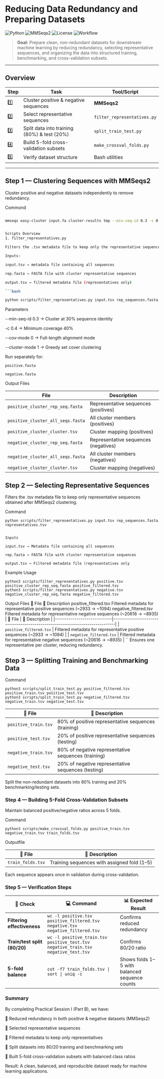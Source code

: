 # Reducing Data Redundancy and Preparing Datasets

![Python](https://img.shields.io/badge/Python-3.8+-blue.svg)
![MMSeqs2](https://img.shields.io/badge/MMSeqs2-%E2%9C%94-green)
![License](https://img.shields.io/badge/License-MIT-yellow.svg)
![Workflow](https://img.shields.io/badge/Data%20Processing-Bioinformatics-purple.svg)

> **Goal:** Prepare clean, non-redundant datasets for downstream machine learning by reducing redundancy, selecting representative sequences, and organizing the data into structured training, benchmarking, and cross-validation subsets.

---

##  Overview

| Step | Task | Tool/Script |
|------|------|-------------|
| 1️⃣ | Cluster positive & negative sequences | **MMSeqs2** |
| 2️⃣ | Select representative sequences | `filter_representatives.py` |
| 3️⃣ | Split data into training (80%) & test (20%) | `split_train_test.py` |
| 4️⃣ | Build 5-fold cross-validation subsets | `make_crossval_folds.py` |
| 5️⃣ | Verify dataset structure | Bash utilities |

---

## Step 1 — Clustering Sequences with MMSeqs2

Cluster positive and negative datasets independently to remove redundancy.


Commond
```bash

mmseqs easy-cluster input.fa cluster-results tmp --min-seq-id 0.3 -c 0.4 --cov-mode 0 --cluster-mode 1


Scripts Overview
1. filter_representatives.py

Filters the .tsv metadata file to keep only the representative sequences obtained after MMseqs2 clustering.

Inputs:

input.tsv → metadata file containing all sequences

rep.fasta → FASTA file with cluster representative sequences

output.tsv → filtered metadata file (representatives only)

```bash

python scripts/filter_representatives.py input.tsv rep_sequences.fasta representatives.tsv
```

Parameters

--min-seq-id 0.3 → Cluster at 30% sequence identity

-c 0.4 → Minimum coverage 40%

--cov-mode 0 → Full-length alignment mode

--cluster-mode 1 → Greedy set cover clustering

Run separately for:
```
positive.fasta

negative.fasta
```

Output Files

| File                              | Description                          |
| --------------------------------- | ------------------------------------ |
| `positive_cluster_rep_seq.fasta`  | Representative sequences (positives) |
| `positive_cluster_all_seqs.fasta` | All cluster members (positives)      |
| `positive_cluster_cluster.tsv`    | Cluster mapping (positives)          |
| `negative_cluster_rep_seq.fasta`  | Representative sequences (negatives) |
| `negative_cluster_all_seqs.fasta` | All cluster members (negatives)      |
| `negative_cluster_cluster.tsv`    | Cluster mapping (negatives)          |

## Step 2 — Selecting Representative Sequences

Filters the .tsv metadata file to keep only representative sequences obtained after MMSeqs2 clustering.

Command
```
python scripts/filter_representatives.py input.tsv rep_sequences.fasta representatives.tsv


Inputs

input.tsv → Metadata file containing all sequences

rep.fasta → FASTA file with cluster representative sequences

output.tsv → Filtered metadata file (representatives only 
```
Example Usage
```
python3 scripts/filter_representatives.py positive.tsv positive_cluster_rep_seq.fasta positive_filtered.tsv
python3 scripts/filter_representatives.py negative.tsv negative_cluster_rep_seq.fasta negative_filtered.tsv
```
Output Files
📁 File	🧾 Description
positive_filtered.tsv	Filtered metadata for representative positive sequences (~2933 → ~1094)
negative_filtered.tsv	Filtered metadata for representative negative sequences (~20616 → ~8935)
| 📁 File                     | 🧾 Description                                                                 |
|-----------------------------|-------------------------------------------------------------------------------|
| `positive_filtered.tsv`      | Filtered metadata for representative positive sequences (~2933 → ~1094)       |
| `negative_filtered.tsv`      | Filtered metadata for representative negative sequences (~20616 → ~8935)     |
``
Ensures one representative per cluster, reducing redundancy.

## Step 3 — Splitting Training and Benchmarking Data

Command
```
python3 scripts/split_train_test.py positive_filtered.tsv positive_train.tsv positive_test.tsv
python3 scripts/split_train_test.py negative_filtered.tsv negative_train.tsv negative_test.tsv
```
| 📁 File               | 🧾 Description                                                |
|----------------------|---------------------------------------------------------------|
| `positive_train.tsv`  | 80% of positive representative sequences (training)          |
| `positive_test.tsv`   | 20% of positive representative sequences (testing)           |
| `negative_train.tsv`  | 80% of negative representative sequences (training)          |
| `negative_test.tsv`   | 20% of negative representative sequences (testing)           |

Split the non-redundant datasets into 80% training and 20% benchmarking/testing sets.

### Step 4 — Building 5-Fold Cross-Validation Subsets

Maintain balanced positive/negative ratios across 5 folds.

 Command
 ```
python3 scripts/make_crossval_folds.py positive_train.tsv negative_train.tsv train_folds.tsv
```
Outputfile

| 📁 **File**       | 🧾 **Description**                          |
| ----------------- | ------------------------------------------- |
| `train_folds.tsv` | Training sequences with assigned fold (1–5) |

Each sequence appears once in validation during cross-validation.

### Step 5 — Verification Steps

| 🧠 **Check**                 | 💻 **Command**                                                                    | 📊 **Expected Result**                        |
| ---------------------------- | --------------------------------------------------------------------------------- | --------------------------------------------- |
| **Filtering effectiveness**  | `wc -l positive.tsv positive_filtered.tsv negative.tsv negative_filtered.tsv`     | Confirms reduced redundancy                   |
| **Train/test split (80/20)** | `wc -l positive_train.tsv positive_test.tsv negative_train.tsv negative_test.tsv` | Confirms 80/20 ratio                          |
| **5-fold balance**           | `cut -f7 train_folds.tsv \| sort \| uniq -c`                                      | Shows folds 1–5 with balanced sequence counts |

### Summary
By completing Practical Session I (Part B), we have:

🧹 Reduced redundancy in both positive & negative datasets (MMSeqs2)

🧬 Selected representative sequences

📑 Filtered metadata to keep only representatives

🔀 Split datasets into 80/20 training and benchmarking sets

🎯 Built 5-fold cross-validation subsets with balanced class ratios

Result: A clean, balanced, and reproducible dataset ready for machine learning applications.

